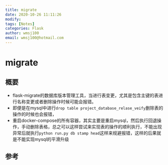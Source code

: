 ```yaml
---
title: migrate
date: 2020-10-26 11:11:26
modify: 
tags: [Notes]
categories: Flask
author: wmsj100
email: wmsj100@hotmail.com
---
```


# migrate

## 概要

- flask-migrate的数据库版本管理工具，当进行表变更，尤其是包含主键的表进行名称变更或者删除操作时候可能会报错。
- 即便是在mysql中进行`drop table project_database_relase_veify`删除表的操作的时候也会报错，
- 重启docker-compose的所有容器，其实主要是重启mysql，然后执行回退操作，手动删除表格，总之可以这样尝试来实现表的操作的顺利执行，不能出现异常后就执行`python run.py db stamp head`这样来规避报错，这样的后果就是不能实现mysql的平滑升级

## 参考

